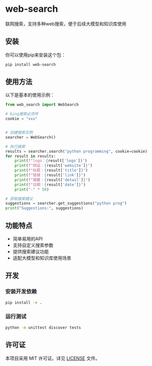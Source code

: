 # web-search

联网搜索，支持多种web搜索，便于后续大模型和知识库使用

## 安装

你可以使用pip来安装这个包：

```bash
pip install web-search
```

## 使用方法

以下是基本的使用示例：

```python
from web_search import WebSearch

# bing搜索必须传
cookie = "xxx"


# 创建搜索实例
searcher = WebSearch()

# 执行搜索
results = searcher.search("python programming", cookie=cookie)
for result in results:
    print(f"logo：{result['logo']}")
    print(f"网站：{result['website']}")
    print(f"标题：{result['title']}")
    print(f"链接：{result['link']}")
    print(f"摘要：{result['detail']}")
    print(f"日期：{result['date']}")
    print("-" * 50)

# 获取搜索建议
suggestions = searcher.get_suggestions("python prog")
print("Suggestions:", suggestions)
```

## 功能特点

- 简单易用的API
- 支持自定义搜索参数
- 提供搜索建议功能
- 适配大模型和知识库使用场景

## 开发

### 安装开发依赖

```bash
pip install -e .
```

### 运行测试

```bash
python -m unittest discover tests
```

## 许可证

本项目采用 MIT 许可证。详见 [LICENSE](LICENSE) 文件。
